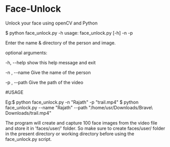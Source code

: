 # Face-Unlock
Unlock your face using openCV and Python 

$ python face_unlock.py -h
usage: face_unlock.py [-h] -n  -p

Enter the name & directory of the person and image.

optional arguments:

  -h, --help    show this help message and exit
  
  -n , --name   Give the name of the person
 
 -p , --path   Give the path of the video

#USAGE

Eg:$ python face_unlock.py -n "Rajath" -p "trail.mp4"
   $ python face_unlock.py --name "Rajath" --path "/home/usr/Downloads/Brave\ Downloads/trail.mp4"
   
The program will create and capture 100 face images from the video file and store it in 'faces/user/' folder. So make sure to create faces/user/ folder in the present directory or working directory before using the face_unlock.py script.



